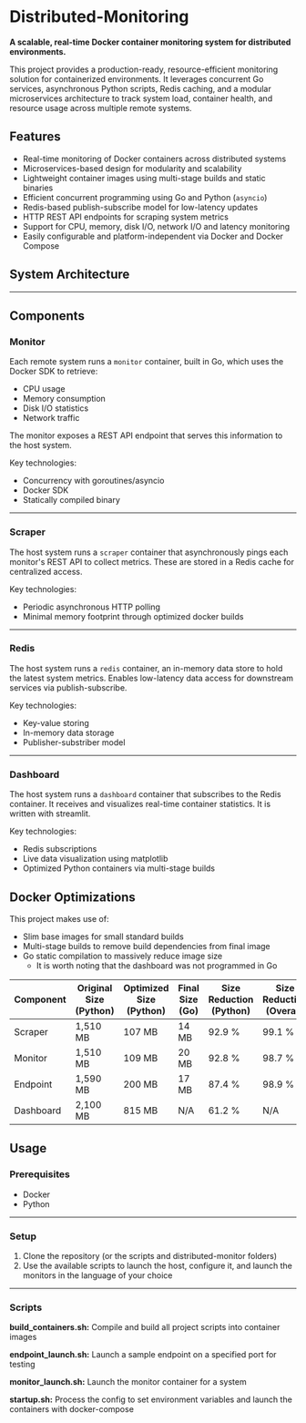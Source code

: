 # Distributed-Monitoring

**A scalable, real-time Docker container monitoring system for distributed environments.**

This project provides a production-ready, resource-efficient monitoring solution for containerized environments. It leverages concurrent Go services, asynchronous Python scripts, Redis caching, and a modular microservices architecture to track system load, container health, and resource usage across multiple remote systems.

## Features

- Real-time monitoring of Docker containers across distributed systems
- Microservices-based design for modularity and scalability
- Lightweight container images using multi-stage builds and static binaries
- Efficient concurrent programming using Go and Python (`asyncio`)
- Redis-based publish-subscribe model for low-latency updates
- HTTP REST API endpoints for scraping system metrics
- Support for CPU, memory, disk I/O, network I/O and latency monitoring
- Easily configurable and platform-independent via Docker and Docker Compose

## System Architecture

<!-- Add your architecture overview diagram or explanation here -->

---

## Components

### Monitor

Each remote system runs a `monitor` container, built in Go, which uses the Docker SDK to retrieve:

- CPU usage
- Memory consumption
- Disk I/O statistics
- Network traffic

The monitor exposes a REST API endpoint that serves this information to the host system.

Key technologies:
- Concurrency with goroutines/asyncio
- Docker SDK
- Statically compiled binary

---

### Scraper

The host system runs a `scraper` container that asynchronously pings each monitor's REST API to collect metrics. These are stored in a Redis cache for centralized access.

Key technologies:
- Periodic asynchronous HTTP polling
- Minimal memory footprint through optimized docker builds

---

### Redis

The host system runs a `redis` container, an in-memory data store to hold the latest system metrics. Enables low-latency data access for downstream services via publish-subscribe.

Key technologies:
- Key-value storing
- In-memory data storage
- Publisher-substriber model

---

### Dashboard

The host system runs a `dashboard` container that subscribes to the Redis container. It receives and visualizes real-time container statistics. It is written with streamlit.

Key technologies:
- Redis subscriptions
- Live data visualization using matplotlib
- Optimized Python containers via multi-stage builds

## Docker Optimizations

This project makes use of:
- Slim base images for small standard builds
- Multi-stage builds to remove build dependencies from final image
- Go static compilation to massively reduce image size
   - It is worth noting that the dashboard was not programmed in Go

| Component | Original Size (Python) | Optimized Size (Python) | Final Size (Go) | Size Reduction (Python) | Size Reduction (Overall) |
|-----------|------------------------|-------------------------|-----------------|-------------------------|--------------------------|
| Scraper   | 1,510 MB               | 107 MB                  | 14 MB           | 92.9 %                  | 99.1 %                   |
| Monitor   | 1,510 MB               | 109 MB                  | 20 MB           | 92.8 %                  | 98.7 %                   |
| Endpoint  | 1,590 MB               | 200 MB                  | 17 MB           | 87.4 %                  | 98.9 %                   |
| Dashboard | 2,100 MB               | 815 MB                  | N/A             | 61.2 %                  | N/A                      |

## Usage

### Prerequisites

- Docker
- Python

---

### Setup

1. Clone the repository (or the scripts and distributed-monitor folders)
2. Use the available scripts to launch the host, configure it, and launch the monitors in the language of your choice

---

### Scripts

**build_containers.sh:** Compile and build all project scripts into container images

**endpoint_launch.sh:** Launch a sample endpoint on a specified port for testing

**monitor_launch.sh:** Launch the monitor container for a system

**startup.sh:** Process the config to set environment variables and launch the containers with docker-compose
   
